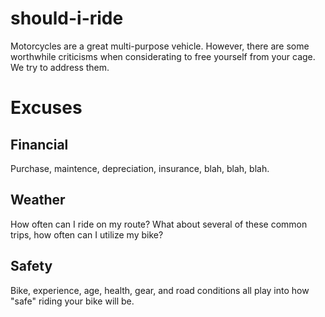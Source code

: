 # should-i-ride
Motorcycles are a great multi-purpose vehicle. However, there are some worthwhile criticisms when considerating to free yourself from your cage. We try to address them.

# Excuses

## Financial
Purchase, maintence, depreciation, insurance, blah, blah, blah.

## Weather
How often can I ride on my route? What about several of these common trips, how often can I utilize my bike?

## Safety
Bike, experience, age, health, gear, and road conditions all play into how "safe" riding your bike will be.

